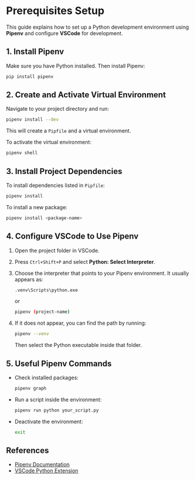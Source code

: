 # Prerequisites Setup

This guide explains how to set up a Python development environment using **Pipenv** and configure **VSCode** for development.

## 1. Install Pipenv

Make sure you have Python installed. Then install Pipenv:

```sh
pip install pipenv
```

## 2. Create and Activate Virtual Environment

Navigate to your project directory and run:

```sh
pipenv install --dev
```

This will create a `Pipfile` and a virtual environment.

To activate the virtual environment:

```sh
pipenv shell
```

## 3. Install Project Dependencies

To install dependencies listed in `Pipfile`:

```sh
pipenv install
```

To install a new package:

```sh
pipenv install <package-name>
```

## 4. Configure VSCode to Use Pipenv

1. Open the project folder in VSCode.
2. Press `Ctrl+Shift+P` and select **Python: Select Interpreter**.
3. Choose the interpreter that points to your Pipenv environment. It usually appears as:

   ```sh
   .venv\Scripts\python.exe
   ```

   or

   ```sh
   pipenv (project-name)
   ```

4. If it does not appear, you can find the path by running:

   ```sh
   pipenv --venv
   ```

   Then select the Python executable inside that folder.

## 5. Useful Pipenv Commands

- Check installed packages:

  ```sh
  pipenv graph
  ```

- Run a script inside the environment:

  ```sh
  pipenv run python your_script.py
  ```

- Deactivate the environment:

  ```sh
  exit
  ```

## References

- [Pipenv Documentation](https://pipenv.pypa.io/en/latest/)
- [VSCode Python Extension](https://marketplace.visualstudio.com/items?itemName=ms-python.python)

